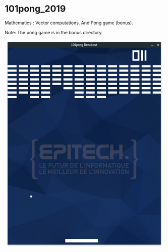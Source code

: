 # 101pong_2019
Mathematics : Vector computations. And Pong game (bonus).

Note: The pong game is in the bonus directory.

![game img](github_img/game.png)
